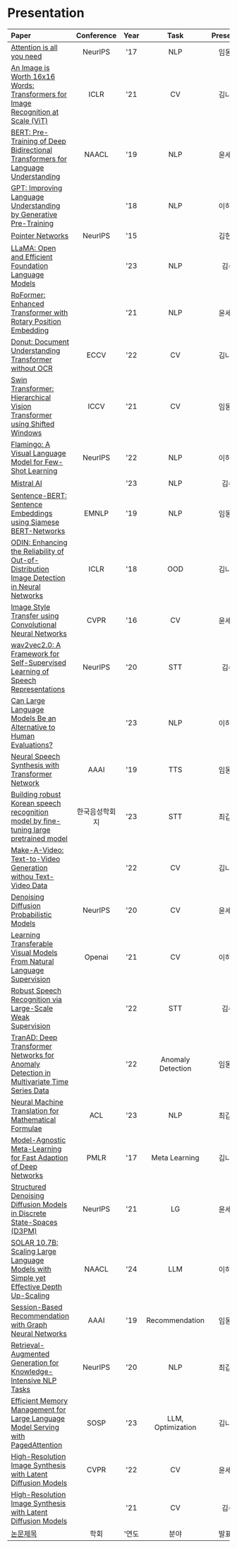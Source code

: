# Presentation


 | Paper | Conference | Year | Task | Presenter | Presentation | References |
 |:---|:---:|:---:|:---:|:---:|:---:|:---:|
 | [Attention is all you need](https://proceedings.neurips.cc/paper_files/paper/2017/hash/3f5ee243547dee91fbd053c1c4a845aa-Abstract.html) | NeurIPS | '17 | NLP | 임동주 | [📎](data/Attention%20is%20All%20You%20Need.pdf)|
 | [An Image is Worth 16x16 Words: Transformers for Image Recognition at Scale (ViT)](https://arxiv.org/abs/2010.11929) | ICLR | '21 | CV | 김나훈 | [📎](data/presentation_vit.pdf) | 
 | [BERT: Pre-Training of Deep Bidirectional Transformers for Language Understanding](https://arxiv.org/abs/1810.04805v2) | NAACL | '19 | NLP | 윤세환 | [📎](data/BERT.pdf) | 
 | [GPT: Improving Language Understanding by Generative Pre-Training](https://www.mikecaptain.com/resources/pdf/GPT-1.pdf) |  | '18 | NLP | 이하준 | [📎](data/GPT.pdf)
 | [Pointer Networks](https://proceedings.neurips.cc/paper_files/paper/2015/hash/29921001f2f04bd3baee84a12e98098f-Abstract.html) | NeurIPS | '15 | | 김현우 | [📎](data/Pointer_Network.pdf) |
 | [LLaMA: Open and Efficient Foundation Language Models](https://arxiv.org/abs/2302.13971) |  | '23 | NLP | 김수 | [📎](data/LLaMA.pdf) |
 | [RoFormer: Enhanced Transformer with Rotary Position Embedding](https://arxiv.org/pdf/2104.09864&hl=ja&sa=X&ei=5B0dZcHLGJ2h6rQPweSL0A0&scisig=AFWwaebUGjvb4JBysy2Z1l7aHWfJ&oi=scholarr) |  | '21 | NLP | 윤세환 | [📎](data/RoFormer%20_%20Enhanced%20Transformer%20with%20Rotary%20Position%20Embedding.pdf) | 
 | [Donut: Document Understanding Transformer without OCR](https://sangdooyun.github.io/data/kim2021donut.pdf) | ECCV | '22 | CV | 김나훈 | [📎](data/presentation_donut.pdf) | 
 | [Swin Transformer: Hierarchical Vision Transformer using Shifted Windows](https://openaccess.thecvf.com/content/ICCV2021/html/Liu_Swin_Transformer_Hierarchical_Vision_Transformer_Using_Shifted_Windows_ICCV_2021_paper) | ICCV | '21 | CV | 임동주 | [📎](data/Swin%20Transformer.pdf) |
 | [Flamingo: A Visual Language Model for Few-Shot Learning](https://proceedings.neurips.cc/paper_files/paper/2022/hash/960a172bc7fbf0177ccccbb411a7d800-Abstract-Conference.html) | NeurIPS | '22 | NLP | 이하준 | [📎](data/flamingo.pdf)
 | [Mistral AI](https://arxiv.org/pdf/2310.06825.pdf) |  | '23 | NLP | 김수 | [📎](data/Mistral_7B.pdf) |
 | [Sentence-BERT: Sentence Embeddings using Siamese BERT-Networks](https://arxiv.org/abs/1908.10084) | EMNLP | '19 | NLP | 임동주 | [📎](data/Sentence_Bert.pdf) |
 | [ODIN: Enhancing the Reliability of Out-of-Distribution Image Detection in Neural Networks](https://arxiv.org/abs/1706.02690) | ICLR | '18 | OOD | 김나훈 | [📎](data/presentation_odin.pdf) | 
 | [Image Style Transfer using Convolutional Neural Networks](https://openaccess.thecvf.com/content_cvpr_2016/html/Gatys_Image_Style_Transfer_CVPR_2016_paper.html) | CVPR | '16 | CV | 윤세환 | [📎](data/Image%20Style%20Transfer%20Using%20Convolutional%20Neural%20Networks.pdf) | 
 | [wav2vec2.0: A Framework for Self-Supervised Learning of Speech Representations](https://proceedings.neurips.cc/paper/2020/hash/92d1e1eb1cd6f9fba3227870bb6d7f07-Abstract.html) | NeurIPS | '20 | STT | 김수 | [📎](data/Wav2vec%202.0.pdf) |
 | [Can Large Language Models Be an Alternative to Human Evaluations?](https://arxiv.org/pdf/2305.01937.pdf) |  | '23 | NLP | 이하준 | [📎](data/LLMEvaluation.pdf)|
 | [Neural Speech Synthesis with Transformer Network](https://arxiv.org/pdf/1809.08895.pdf) | AAAI | '19 | TTS | 임동주 | [📎](data/Neural_Speech_Synthesis_with_Transformer_Network.pdf) |
 | [Building robust Korean speech recognition model by fine-tuning large pretrained model](https://www.eksss.org/archive/view_article?doi=10.13064/KSSS.2023.15.3.075) | 한국음성학회지 | '23 | STT | 최갑주 | [📎](https://github.com/bear-stew/Presentation/blob/main/data/Korean%20speech%20recognition%20model%20by%20fine-tuning.pdf) |
 | [Make-A-Video: Text-to-Video Generation withou Text-Video Data](https://arxiv.org/abs/2209.14792) | | '22 | CV | 김나훈 | [📎](data/Make-A-Video.pdf) |
 | [Denoising Diffusion Probabilistic Models](https://arxiv.org/abs/2006.11239) | NeurIPS | '20 | CV | 윤세환 | [📎](data/Denoising%20Diffusion%20Probabilistic%20Models.pdf) |
 | [Learning Transferable Visual Models From Natural Language Supervision](https://arxiv.org/abs/2103.00020) | Openai | '21 | CV | 이하준 | [📎](data/CLIP.pdf) |
 | [Robust Speech Recognition via Large-Scale Weak Supervision](https://arxiv.org/abs/2212.04356) |  | '22 | STT | 김수 | [📎](data/Whisper.pdf) |
 | [TranAD: Deep Transformer Networks for Anomaly Detection in Multivariate Time Series Data](https://arxiv.org/pdf/2201.07284.pdf) |  | '22 | Anomaly Detection | 임동주 | [📎](data/TranAD.pdf) |
 | [Neural Machine Translation for Mathematical Formulae](https://arxiv.org/pdf/2305.16433.pdf) | ACL | '23 | NLP | 최갑주 | [📎](data/Neural%20Machine%20Translation%20for%20Mathematical%20Formulae.pdf)
 | [Model-Agnostic Meta-Learning for Fast Adaption of Deep Networks](https://proceedings.mlr.press/v70/finn17a.html) | PMLR | '17 | Meta Learning | 김나훈 | [📎](data/Model-Agnostic%20Meta-Learning%20for%20Fast%20Adaption%20of%20Deep%20Networks.pdf) | [1](https://velog.io/@tobigs_xai/6%EC%A3%BC%EC%B0%A8-Introduction-to-Meta-Learning), [2](https://velog.io/@tobigs_xai/10%EC%A3%BC%EC%B0%A8-MAML-Model-agnostic-Meta-Learning-for-Fast-Adaptation-of-Deep-Networks-%EB%85%BC%EB%AC%B8-%EB%A6%AC%EB%B7%B0), [3](https://rhcsky.tistory.com/5) |
 | [Structured Denoising Diffusion Models in Discrete State-Spaces (D3PM)](https://arxiv.org/abs/2107.03006) | NeurIPS | '21 | LG | 윤세환 | [📎](data/Structured%20Denoising%20Diffusion%20Models%20in%20Discrete%20State-Spaces.pdf) |
  | [SOLAR 10.7B: Scaling Large Language Models with Simple yet Effective Depth Up-Scaling](https://arxiv.org/abs/2312.15166) | NAACL | '24 | LLM | 이하준 | [📎](data/SOLAR.pdf) |  
 | [Session-Based Recommendation with Graph Neural Networks](https://ojs.aaai.org/index.php/AAAI/article/view/3804) | AAAI | '19 | Recommendation | 임동주 | [📎](data/Session-Based%20Recommendation%20with%20Graph%20Neural%20Networks.pdf) |
 | [Retrieval-Augmented Generation for Knowledge-Intensive NLP Tasks](https://arxiv.org/abs/2005.11401) | NeurIPS | '20 | NLP | 최갑주 | [📎](https://github.com/bear-stew/Presentation/blob/7040883d759c44eb641bad937452102906111499/data/06.06%20%E1%84%82%E1%85%A9%E1%86%AB%E1%84%86%E1%85%AE%E1%86%AB%E1%84%87%E1%85%A1%E1%86%AF%E1%84%91%E1%85%AD%E1%84%8C%E1%85%A1%E1%84%85%E1%85%AD.pdf) | [한글_정리본](data/RAG리뷰.pdf) |
 | [Efficient Memory Management for Large Language Model Serving with PagedAttention](https://dl.acm.org/doi/10.1145/3600006.3613165) | SOSP | '23 | LLM, Optimization | 김나훈 | [📎](data/Efficient%20Memory%20Management%20for%20Large%20Language%20Model%20Serving%20with%20PagedAttention.pdf) | [1](https://pangyoalto.com/pagedattetion-review/), [2](https://tech.scatterlab.co.kr/vllm-implementation-details/), [3](https://velog.io/@doh0106/vLLM-논문-요약-리뷰), [4](https://rebro.kr/178) |
 | [High-Resolution Image Synthesis with Latent Diffusion Models](https://arxiv.org/abs/2112.10752) | CVPR | '22 | CV | 윤세환 | [📎](data/High-Resolution%20Image%20Synthesis%20with%20Latent%20Diffusion%20Models.pdf) |
  | [High-Resolution Image Synthesis with Latent Diffusion Models](https://arxiv.org/abs/2112.10752) |  | '21 | CV | 김수 | [📎](data/Transformer%20OCR.pdf) |
 | [논문제목](#) | 학회 | '연도 | 분야 | 발표자 | 발표자료 | 참고자료 |
